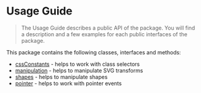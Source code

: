 # Usage Guide
> The Usage Guide describes a public API of the package. You will find a description and a few examples for each public interfaces of the package.

This package contains the following classes, interfaces and methods:

* [cssConstants](../api/cssConstants.md) - helps to work with class selectors
* [manipulation](../api/manipulatation.md) - helps to manipulate SVG transforms
* [shapes](../api/shapes.md) - helps to manipulate shapes
* [pointer](../api/pointer.md) - helps to work with pointer events
